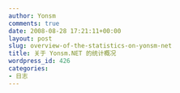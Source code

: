```yaml
---
author: Yonsm
comments: true
date: 2008-08-28 17:21:11+00:00
layout: post
slug: overview-of-the-statistics-on-yonsm-net
title: 关于 Yonsm.NET 的统计概况
wordpress_id: 426
categories:
- 日志
---
```



